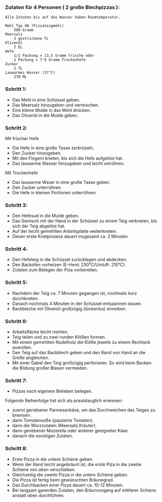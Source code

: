 ### Zutaten für 4 Personen ( 2 große Blechpizzas ):

    Alle Zutaten bis auf das Wasser haben Raumtemperatur.

    Mehl Typ 00 (Pizzateigmehl)
        500 Gramm
    Meersalz
        3 gestrichene TL
    Olivenöl
        2 EL
    Hefe
        1/2 Packung = 13,5 Gramm frische oder
        1 Packung = 7-9 Gramm Trockenhefe
    Zucker
        2 TL
    Lauwarmes Wasser (37°C)
        270 ML
 
### Schritt 1:
 
* Das Mehl in eine Schüssel geben.
* Das Meersalz hinzugeben und vermischen.
* Eine kleine Mulde in das Mehl drücken.
* Das Olivenöl in die Mulde geben.

### Schritt 2:

Mit frischer Hefe
* Die Hefe in eine große Tasse zerbröseln.
* Den Zucker hinzugeben.
* Mit den Fingern kneten, bis sich die Hefe aufgelöst hat.
* Das lauwarme Wasser hinzugeben und leicht umrühren.

Mit Trockenhefe
* Das lauwarme Wsser in eine große Tasse geben.
* Den Zucker unterrühren.
* Die Hefe in kleinen Portionen unterrühren.

### Schritt 3:

* Den Hefesud in die Mulde geben.
* Das Gemisch mit der Hand in der Schüssel zu einem Teig verkneten, bis sich der Teig abgelöst hat.
* Auf der leicht gemehlten Arbeitsplatte weiterkneten.
* Dieser erste Knetprozess dauert insgesamt ca. 2 Minuten.

### Schritt 4:

* Den Hefeteig in die Schüssel zurücklegen und abdecken.
* Den Backofen vorheizen (E-Herd: 230°C/Umluft: 210°C).
* Zutaten zum Belegen der Piza vorbereiten.

### Schritt 5:

* Nachdem der Teig ca. 7 Minuten gegangen ist, nochmals kurz durchkneten.
* Danach nochmals 4 Minuten in der Schüssel entspannen lassen.
* Backbleche mit Ölivenöl großzügig (lückenlos) einreiben.

### Schritt 6:

* Arbeitsfläche leicht mehlen.
* Teig teilen und zu zwei runden Klößen formen.
* Mit einem gemehlten Nudelholz die Klöße jeweils zu einem Rechteck ausrollen.
* Den Teig auf das Backblech geben und den Rand von Hand an die Größe angleichen.
* Mit einer Gabel den Teig großzügig perforieren. So wird beim Backen die Bildung großer Blasen vermieden.

### Schritt 7:

* Pizzas nach eigenem Belieben belegen.

Folgende Reihenfolge hat sich als praxistauglich erwiesen:

* zuerst geriebener Parmesankäse, um das Durchweichen des Teiges zu bremsen.
* dann Tomatensoße (passierte Tomaten).
* dann die Würzzutaten (Meersalz,Kräuter).
* dann geriebener Mozerella oder anderer geeigneter Käse.
* danach die sonstigen Zutaten.

### Schritt 8:

* Erste Pizza in die untere Schiene geben.
* Wenn der Rand leicht angebräunt ist, die erste Piza in die zweite Schiene von oben verschieben.
* Gleichzeitig die zweite Pizza in die untere Schiene geben.
* Die Pizza ist fertig beim gewünschten Bräunegrad.
* Das Durchbacken einer Pizza dauert ca. 10-12 Minuten.
* Bei langsam garenden Zutaten, den Bräunvorgang auf mittlerer Schiene anstatt oben durchführen.

